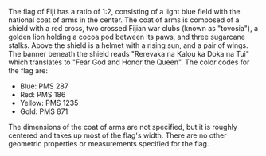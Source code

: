 The flag of Fiji has a ratio of 1:2, consisting of a light blue field with the national coat of arms in the center. The coat of arms is composed of a shield with a red cross, two crossed Fijian war clubs (known as "tovosia"), a golden lion holding a cocoa pod between its paws, and three sugarcane stalks. Above the shield is a helmet with a rising sun, and a pair of wings. The banner beneath the shield reads "Rerevaka na Kalou ka Doka na Tui" which translates to "Fear God and Honor the Queen". The color codes for the flag are:

- Blue: PMS 287
- Red: PMS 186
- Yellow: PMS 1235
- Gold: PMS 871

The dimensions of the coat of arms are not specified, but it is roughly centered and takes up most of the flag's width. There are no other geometric properties or measurements specified for the flag.
